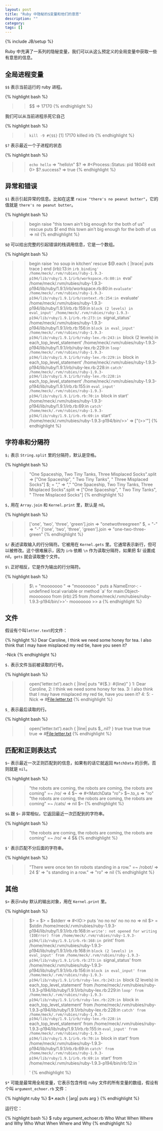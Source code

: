 ```yaml
---
layout: post
title: "Ruby 中隐秘的$变量和他们的意思"
description: ""
category:
tags: []
---
```

{% include JB/setup %}

Ruby 中充满了一系列的隐秘变量，我们可以从这么预定义的全局变量中获取一些有意思的信息。

## 全局进程变量

`$$` 表示当前运行的 ruby 进程。

{% highlight bash %}
>> $$
=> 17170
{% endhighlight %}

我们可以从当前进程杀死它自己

{% highlight bash %}
>> `kill -9 #{$$}`
[1]    17170 killed     irb
{% endhighlight %}

`$?` 表示最近一个子进程的状态

{% highlight bash %}
>> `echo hello`
=> "hello\n"
>> $?
=> #<Process::Status: pid 18048 exit 0>
>> $?.success?
=> true
{% endhighlight %}

## 异常和错误

`$1` 表示引起异常的信息。比如在这里 `raise "there's no peanut butter"`，它的值就是 `there's no peanut butter`。

{% highlight bash %}
>> begin raise "this town ain't big enough for the both of us" rescue puts $! end
this town ain't big enough for the both of us
=> nil
{% endhighlight %}

`$@` 可以给出完整的引起错误的栈调用信息，它是一个数组。

{% highlight bash %}
>> begin raise 'no soup in kitchen' rescue $@.each { |trace| puts trace } end
(irb):13:in `irb_binding'
/home/meck/.rvm/rubies/ruby-1.9.3-p194/lib/ruby/1.9.1/irb/workspace.rb:80:in `eval'
/home/meck/.rvm/rubies/ruby-1.9.3-p194/lib/ruby/1.9.1/irb/workspace.rb:80:in `evaluate'
/home/meck/.rvm/rubies/ruby-1.9.3-p194/lib/ruby/1.9.1/irb/context.rb:254:in `evaluate'
/home/meck/.rvm/rubies/ruby-1.9.3-p194/lib/ruby/1.9.1/irb.rb:159:in `block (2 levels) in eval_input'
/home/meck/.rvm/rubies/ruby-1.9.3-p194/lib/ruby/1.9.1/irb.rb:273:in `signal_status'
/home/meck/.rvm/rubies/ruby-1.9.3-p194/lib/ruby/1.9.1/irb.rb:156:in `block in eval_input'
/home/meck/.rvm/rubies/ruby-1.9.3-p194/lib/ruby/1.9.1/irb/ruby-lex.rb:243:in `block (2 levels) in each_top_level_statement'
/home/meck/.rvm/rubies/ruby-1.9.3-p194/lib/ruby/1.9.1/irb/ruby-lex.rb:229:in `loop'
/home/meck/.rvm/rubies/ruby-1.9.3-p194/lib/ruby/1.9.1/irb/ruby-lex.rb:229:in `block in each_top_level_statement'
/home/meck/.rvm/rubies/ruby-1.9.3-p194/lib/ruby/1.9.1/irb/ruby-lex.rb:228:in `catch'
/home/meck/.rvm/rubies/ruby-1.9.3-p194/lib/ruby/1.9.1/irb/ruby-lex.rb:228:in `each_top_level_statement'
/home/meck/.rvm/rubies/ruby-1.9.3-p194/lib/ruby/1.9.1/irb.rb:155:in `eval_input'
/home/meck/.rvm/rubies/ruby-1.9.3-p194/lib/ruby/1.9.1/irb.rb:70:in `block in start'
/home/meck/.rvm/rubies/ruby-1.9.3-p194/lib/ruby/1.9.1/irb.rb:69:in `catch'
/home/meck/.rvm/rubies/ruby-1.9.3-p194/lib/ruby/1.9.1/irb.rb:69:in `start'
/home/meck/.rvm/rubies/ruby-1.9.3-p194/bin/>>'
=> ["(>>'"]
{% endhighlight %}

## 字符串和分隔符

`$;` 表示 `String.split` 里的分隔符，默认是空格。

{% highlight bash %}
>> "One Spaceship, Two Tiny Tanks, Three Misplaced Socks".split
=> ["One Spaceship", " Two Tiny Tanks", " Three Misplaced Socks"]
>> $; = ","
=> ","
>> "One Spaceship, Two Tiny Tanks, Three Misplaced Socks".split
=> ["One Spaceship", " Two Tiny Tanks", " Three Misplaced Socks"]
{% endhighlight %}

`$,` 用在 `Array.join` 和 `Kernel.print` 里，默认是 nil。

{% highlight bash %}
>> ['one', 'two', 'three', 'green'].join
=> "onetwothreegreen"
>> $, = "-"
=> "-"
>> ['one', 'two', 'three', 'green'].join
=> "one-two-three-green"
{% endhighlight %}

`$/` 表述读取输入的行分隔符。它被用在 `Kernel.gets` 里。它通常表示新行，但可以被修改。这个很难展示，因为 `irb` 依赖 `\n` 作为读取分隔符，如果把 $/ 设置成 nil，`gets` 就会读取整个文件。

`$\` 正好相反，它是作为输出的行分隔符。

{% highlight bash %}
>> $\ = "mooooooo "
=> "mooooooo "
>> puts a
NameError-: -undefined local variable or method `a' for main:Object-
mooooooo        from (irb):25
        from /home/meck/.rvm/rubies/ruby-1.9.3-p194/bin/>>'-
mooooooo >> a
{% endhighlight %}

## 文件

假设有个叫`letter.text`的文件：

{% highlight %}
Dear Caroline,
I think we need some honey for tea.
I also think that I may have misplaced my red tie, have you seen it?

-Nick
{% endhighlight %}

`$.` 表示文件当前被读取的行号。

{% highlight bash %}
>> open('letter.txt').each { |line| puts "#{$.}: #{line}" }
1: Dear Caroline,
2: I think we need some honey for tea.
3: I also think that I may have misplaced my red tie, have you seen it?
4:
5: -Nick
=> #<File:letter.txt>
{% endhighlight %}

`$_` 表示最后读取的行。

{% highlight bash %}
>> open('letter.txt').each { |line| puts $_.nil? }
true
true
true
true
true
=> #<File:letter.txt>
{% endhighlight %}

## 匹配和正则表达式

`$~` 表示最近一次正则匹配到的信息，如果有的话它就返回 `MatchData` 的示例，否则就是 `nil`。

{% highlight bash %}
>> "the robots are coming, the robots are coming, the robots are coming" =~ /ro/
=> 4
>> $~
=> #<MatchData "ro">
>> $~.to_s
=> "ro"
>> "the robots are coming, the robots are coming, the robots are coming" =~ /cats/
=> nil
>> $~
{% endhighlight %}

`$&` 跟 `$~` 非常相似，它返回最近一次匹配到的字符串。

{% highlight bash %}
>> "the robots are coming, the robots are coming, the robots are coming" =~ /ro/
=> 4
>> $&
{% endhighlight %}

`$'` 表示匹配不分后面的字符串。

{% highlight bash %}
>> "There were once ten tin robots standing in a row." =~ /robot/
=> 24
>> $'
=> "s standing in a row."
=> "ro"
=> nil
{% endhighlight %}

## 其他

`$>` 表示ruby 默认的输出对象，用在 `Kernel.print` 里。

{% highlight bash %}
>> $> =  $> = $stderr
=> #<IO:<STDERR>>
>> puts 'no no no'
no no no
=> nil
>> $> = $stdin
/home/meck/.rvm/rubies/ruby-1.9.3-p194/lib/ruby/1.9.1/irb.rb:168:in `write': not opened for writing (IOError)
        from /home/meck/.rvm/rubies/ruby-1.9.3-p194/lib/ruby/1.9.1/irb.rb:168:in `print'
        from /home/meck/.rvm/rubies/ruby-1.9.3-p194/lib/ruby/1.9.1/irb.rb:168:in `block (2 levels) in eval_input'
        from /home/meck/.rvm/rubies/ruby-1.9.3-p194/lib/ruby/1.9.1/irb.rb:273:in `signal_status'
        from /home/meck/.rvm/rubies/ruby-1.9.3-p194/lib/ruby/1.9.1/irb.rb:156:in `block in eval_input'
        from /home/meck/.rvm/rubies/ruby-1.9.3-p194/lib/ruby/1.9.1/irb/ruby-lex.rb:243:in `block (2 levels) in each_top_level_statement'
        from /home/meck/.rvm/rubies/ruby-1.9.3-p194/lib/ruby/1.9.1/irb/ruby-lex.rb:229:in `loop'
        from /home/meck/.rvm/rubies/ruby-1.9.3-p194/lib/ruby/1.9.1/irb/ruby-lex.rb:229:in `block in each_top_level_statement'
        from /home/meck/.rvm/rubies/ruby-1.9.3-p194/lib/ruby/1.9.1/irb/ruby-lex.rb:228:in `catch'
        from /home/meck/.rvm/rubies/ruby-1.9.3-p194/lib/ruby/1.9.1/irb/ruby-lex.rb:228:in `each_top_level_statement'
        from /home/meck/.rvm/rubies/ruby-1.9.3-p194/lib/ruby/1.9.1/irb.rb:155:in `eval_input'
        from /home/meck/.rvm/rubies/ruby-1.9.3-p194/lib/ruby/1.9.1/irb.rb:70:in `block in start'
        from /home/meck/.rvm/rubies/ruby-1.9.3-p194/lib/ruby/1.9.1/irb.rb:69:in `catch'
        from /home/meck/.rvm/rubies/ruby-1.9.3-p194/lib/ruby/1.9.1/irb.rb:69:in `start'
        from /home/meck/.rvm/rubies/ruby-1.9.3-p194/bin/irb:12:in `<main>'
{% endhighlight %}

`$*` 可能是最常用全局变量，它表示包含传给 ruby 文件的所有变量的数组，假设有个叫 `argument_echoer.rb` 文件：

{% highlight ruby %}
$*.each { |arg| puts arg }
{% endhighlight %}

运行它：

{% highlight bash %}
$ ruby argument_echoer.rb Who What When Where and Why
Who
What
When
Where
and
Why
{% endhighlight %}
